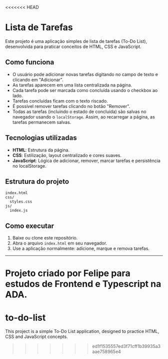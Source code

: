 <<<<<<< HEAD
# Lista de Tarefas

Este projeto é uma aplicação simples de lista de tarefas (To-Do List), desenvolvida para praticar conceitos de HTML, CSS e JavaScript.

## Como funciona

- O usuário pode adicionar novas tarefas digitando no campo de texto e clicando em "Adicionar".
- As tarefas aparecem em uma lista centralizada na página.
- Cada tarefa pode ser marcada como concluída usando o checkbox ao lado.
- Tarefas concluídas ficam com o texto riscado.
- É possível remover tarefas clicando no botão "Remover".
- Todas as tarefas (incluindo o estado de concluída) são salvas no navegador usando o `localStorage`. Assim, ao recarregar a página, as tarefas permanecem salvas.

## Tecnologias utilizadas

- **HTML**: Estrutura da página.
- **CSS**: Estilização, layout centralizado e cores suaves.
- **JavaScript**: Lógica de adicionar, remover, marcar tarefas e persistência no localStorage.

## Estrutura do projeto

```
index.html
css/
  styles.css
js/
  index.js
```

## Como executar

1. Baixe ou clone este repositório.
2. Abra o arquivo `index.html` em seu navegador.
3. Use a aplicação normalmente: adicione, marque e remova tarefas.

---

Projeto criado por Felipe para estudos de Frontend e Typescript na ADA.
=======
# to-do-list
This project is a simple To-Do List application, designed to practice HTML, CSS and JavaScript concepts.
>>>>>>> ed1f1535557ed3f71cff1b39935a3aae758965e4
